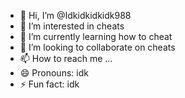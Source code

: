 - 👋 Hi, I’m @Idkidkidkidk988
- 👀 I’m interested in cheats
- 🌱 I’m currently learning how to cheat
- 💞️ I’m looking to collaborate on cheats
- 📫 How to reach me ...
- 😄 Pronouns: idk
- ⚡ Fun fact: idk

<!---
Idkidkidkidk988/Idkidkidkidk988 is a ✨ special ✨ repository because its `README.md` (this file) appears on your GitHub profile.
You can click the Preview link to take a look at your changes.
--->
